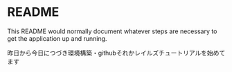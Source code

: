 # README

This README would normally document whatever steps are necessary to get the
application up and running.

昨日から今日につづき環境構築・githubそれかレイルズチュートリアルを始めてます
